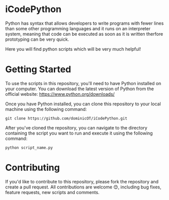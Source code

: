# iCodePython

Python has syntax that allows developers to write programs with fewer lines than some other programming languages and it runs on an interpreter system, meaning that code can be executed as soon as it is written therfore prototyping can be very quick. 

Here you will find python scripts which will be very much helpful!




# Getting Started
To use the scripts in this repository, you'll need to have Python installed on your computer. You can download the latest version of Python from the official website: https://www.python.org/downloads/

Once you have Python installed, you can clone this repository to your local machine using the following command:

```git clone https://github.com/dominicOT/iCodePython.git```

After you've cloned the repository, you can navigate to the directory containing the script you want to run and execute it using the following command:

```python script_name.py```



# Contributing
If you'd like to contribute to this repository, please fork the repository and create a pull request. All contributions are welcome 😊, including bug fixes, feature requests, new scripts and comments.

